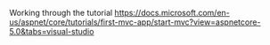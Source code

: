 Working through the tutorial https://docs.microsoft.com/en-us/aspnet/core/tutorials/first-mvc-app/start-mvc?view=aspnetcore-5.0&tabs=visual-studio
